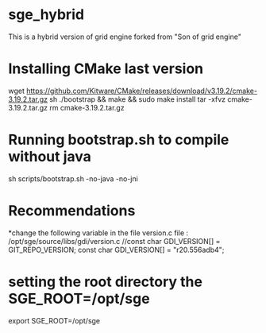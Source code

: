 # sge_hybrid
This is a hybrid version of grid engine forked from "Son of grid engine"
# Installing CMake last version 
wget https://github.com/Kitware/CMake/releases/download/v3.19.2/cmake-3.19.2.tar.gz
sh ./bootstrap && make && sudo make install
tar -xfvz cmake-3.19.2.tar.gz
rm cmake-3.19.2.tar.gz
# Running bootstrap.sh to compile without java
sh scripts/bootstrap.sh -no-java -no-jni

# Recommendations 
*change the following variable in the file version.c
file	 : /opt/sge/source/libs/gdi/version.c
//const char GDI_VERSION[] = GIT_REPO_VERSION;
const char GDI_VERSION[] = "r20.556adb4";

# setting the root directory the SGE_ROOT=/opt/sge

export SGE_ROOT=/opt/sge
